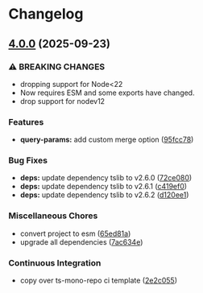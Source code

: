 # Changelog

## [4.0.0](https://github.com/johngeorgewright/plugola/compare/query-params-v3.0.0...query-params-v4.0.0) (2025-09-23)


### ⚠ BREAKING CHANGES

* dropping support for Node<22
* Now requires ESM and some exports have changed.
* drop support for nodev12

### Features

* **query-params:** add custom merge option ([95fcc78](https://github.com/johngeorgewright/plugola/commit/95fcc78283b1528fbc02e3ba9039c92cec5d758e))


### Bug Fixes

* **deps:** update dependency tslib to v2.6.0 ([72ce080](https://github.com/johngeorgewright/plugola/commit/72ce0804818a02039194db1f797a67f9e0e32a07))
* **deps:** update dependency tslib to v2.6.1 ([c419ef0](https://github.com/johngeorgewright/plugola/commit/c419ef098372ad16cae874bef7853ea842b33a3f))
* **deps:** update dependency tslib to v2.6.2 ([d120ee1](https://github.com/johngeorgewright/plugola/commit/d120ee14d89427257cdec8e0afa97c5741d4dc49))


### Miscellaneous Chores

* convert project to esm ([65ed81a](https://github.com/johngeorgewright/plugola/commit/65ed81acf0c34754770986af71bfe1cbb07f3690))
* upgrade all dependencies ([7ac634e](https://github.com/johngeorgewright/plugola/commit/7ac634e6517a36be84e441878834cf36eea1fe52))


### Continuous Integration

* copy over ts-mono-repo ci template ([2e2c055](https://github.com/johngeorgewright/plugola/commit/2e2c055b72965a8f05728ed2dc91e738a1ce775e))

